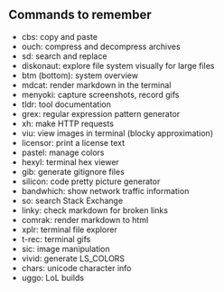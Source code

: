 ## Commands to remember

- cbs: copy and paste
- ouch: compress and decompress archives
- sd: search and replace
- diskonaut: explore file system visually for large files
- btm (bottom): system overview
- mdcat: render markdown in the terminal
- menyoki: capture screenshots, record gifs
- tldr: tool documentation
- grex: regular expression pattern generator
- xh: make HTTP requests
- viu: view images in terminal (blocky approximation)
- licensor: print a license text
- pastel: manage colors
- hexyl: terminal hex viewer
- gib: generate gitignore files
- silicon: code pretty picture generator
- bandwhich: show network traffic information
- so: search Stack Exchange
- linky: check markdown for broken links
- comrak: render markdown to html
- xplr: terminal file explorer
- t-rec: terminal gifs
- sic: image manipulation
- vivid: generate LS_COLORS
- chars: unicode character info
- uggo: LoL builds

